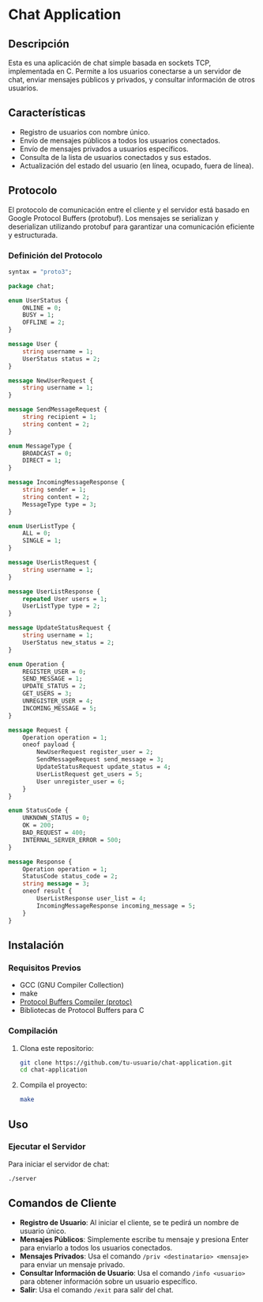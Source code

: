 # Chat Application

## Descripción

Esta es una aplicación de chat simple basada en sockets TCP, implementada en C. Permite a los usuarios conectarse a un servidor de chat, enviar mensajes públicos y privados, y consultar información de otros usuarios.

## Características

- Registro de usuarios con nombre único.
- Envío de mensajes públicos a todos los usuarios conectados.
- Envío de mensajes privados a usuarios específicos.
- Consulta de la lista de usuarios conectados y sus estados.
- Actualización del estado del usuario (en línea, ocupado, fuera de línea).

## Protocolo

El protocolo de comunicación entre el cliente y el servidor está basado en Google Protocol Buffers (protobuf). Los mensajes se serializan y deserializan utilizando protobuf para garantizar una comunicación eficiente y estructurada.

### Definición del Protocolo

```protobuf
syntax = "proto3";

package chat;

enum UserStatus {
    ONLINE = 0;
    BUSY = 1;
    OFFLINE = 2;
}

message User {
    string username = 1;
    UserStatus status = 2;
}

message NewUserRequest {
    string username = 1;
}

message SendMessageRequest {
    string recipient = 1;
    string content = 2;
}

enum MessageType {
    BROADCAST = 0;
    DIRECT = 1;
}

message IncomingMessageResponse {
    string sender = 1;
    string content = 2;
    MessageType type = 3;
}

enum UserListType {
    ALL = 0;
    SINGLE = 1;
}

message UserListRequest {
    string username = 1;
}

message UserListResponse {
    repeated User users = 1;
    UserListType type = 2;
}

message UpdateStatusRequest {
    string username = 1;
    UserStatus new_status = 2;
}

enum Operation {
    REGISTER_USER = 0;
    SEND_MESSAGE = 1;
    UPDATE_STATUS = 2;
    GET_USERS = 3;
    UNREGISTER_USER = 4;
    INCOMING_MESSAGE = 5;
}

message Request {
    Operation operation = 1;
    oneof payload {
        NewUserRequest register_user = 2;
        SendMessageRequest send_message = 3;
        UpdateStatusRequest update_status = 4;
        UserListRequest get_users = 5;
        User unregister_user = 6;
    }
}

enum StatusCode { 
    UNKNOWN_STATUS = 0;
    OK = 200;
    BAD_REQUEST = 400;
    INTERNAL_SERVER_ERROR = 500;
}

message Response {
    Operation operation = 1;
    StatusCode status_code = 2;
    string message = 3;
    oneof result {
        UserListResponse user_list = 4;
        IncomingMessageResponse incoming_message = 5;
    }
}
```

## Instalación

### Requisitos Previos

- GCC (GNU Compiler Collection)
- make
- [Protocol Buffers Compiler (protoc)](https://grpc.io/docs/protoc-installation/)
- Bibliotecas de Protocol Buffers para C

### Compilación

1. Clona este repositorio:
    ```bash
    git clone https://github.com/tu-usuario/chat-application.git
    cd chat-application
    ```

2. Compila el proyecto:
    ```bash
    make
    ```

## Uso

### Ejecutar el Servidor

Para iniciar el servidor de chat:
```bash
./server
```

## Comandos de Cliente

- **Registro de Usuario**: Al iniciar el cliente, se te pedirá un nombre de usuario único.
- **Mensajes Públicos**: Simplemente escribe tu mensaje y presiona Enter para enviarlo a todos los usuarios conectados.
- **Mensajes Privados**: Usa el comando `/priv <destinatario> <mensaje>` para enviar un mensaje privado.
- **Consultar Información de Usuario**: Usa el comando `/info <usuario>` para obtener información sobre un usuario específico.
- **Salir**: Usa el comando `/exit` para salir del chat.

